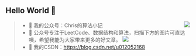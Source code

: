 ## Hello World 👋

<img align="right" src="https://github-readme-stats.vercel.app/api?username=Christings&show_icons=true&icon_color=CE1D2D&text_color=718096&bg_color=ffffff&hide_title=true" /> 

> - 🔭 我的公众号：Chris的算法小记
> - 🤔 公众号专注于LeetCode、数据结构和算法，扫描下方的图片可直达噢，希望我能为大家带来更多的好文章。
![](https://gypsy-1255824480.cos.ap-beijing.myqcloud.com/wechat/chtistingting.jpg)
> - 👯 我的CSDN：https://blog.csdn.net/u012052168 
